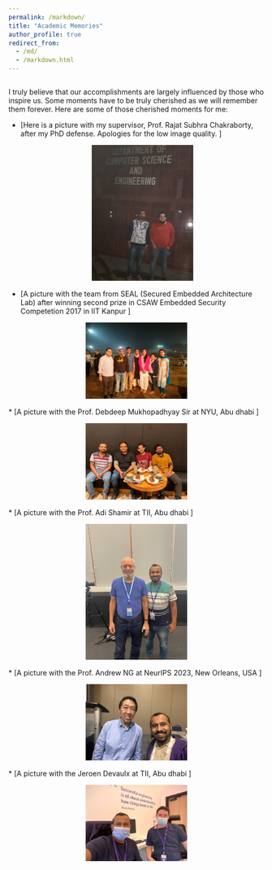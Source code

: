 ```yaml
---
permalink: /markdown/
title: "Academic Memories"
author_profile: true
redirect_from: 
  - /md/
  - /markdown.html
---
```


## 
I truly believe that our accomplishments are largely influenced by those who inspire us. Some moments have to be truly cherished as we will remember them forever. Here are some of those  cherished moments for me:


* [Here is a picture with my supervisor, Prof. Rajat Subhra Chakraborty, after my PhD defense. Apologies for the low image quality. ] <p align="center"> <img src="../images/AfterDefenseMoment.jpeg" width="200"></p>

* [A picture with the team from SEAL (Secured Embedded Architecture Lab) after winning second prize in CSAW Embedded Security Competetion 2017 in IIT Kanpur ] 
<p align="center"><img src="../images/withCSAWteam.jpeg" width="200"> </p>
* [A picture with the Prof. Debdeep Mukhopadhyay Sir at NYU, Abu dhabi ] <p align="center"> <img src="../images/WithDMSir_NYU.jpeg" width="200"> </p>
* [A picture with the Prof. Adi Shamir at TII, Abu dhabi ] <p align="center"> <img src="../images/WithAdiShamir.png" width="200"> </p>
* [A picture with the Prof. Andrew NG  at NeurIPS 2023, New Orleans, USA ] <p align="center"> <img src="../images/WithAndrewNG.jpeg" width="200"> </p>
* [A picture with the Jeroen Devaulx  at TII, Abu dhabi ] <p align="center"> <img src="../images/WithJeroenDevalaux.jpeg" width="200"> </p>
  